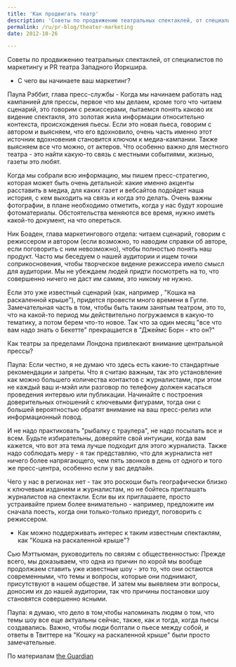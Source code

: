 ```yaml
---
title: 'Как продвигать театр'
description: 'Советы по продвижению театральных спектаклей, от специалистов по маркетингу и PR театра Западного Йоркшира. - С чего вы начинаете ваш маркетинг?'
permalink: /ru/pr-blog/theater-marketing
date: 2012-10-26

---
```


Советы по продвижению театральных  спектаклей, от специалистов по маркетингу и PR театра Западного Йоркшира.

 - С чего вы начинаете ваш маркетинг?

Паула Рэббит, глава пресс-службы - Когда мы начинаем работать над кампанией для прессы, первое что мы делаем, кроме того что читаем сценарий, это говорим с режиссерами, пытаемся понять каково их видение спектакля, это золотая жила информации относительно контекста, происхождения пьесы. Если это новая пьеса, говорим с автором и выясняем, что его вдохновило, очень часть именно этот источник вдохновения становится ключом к медиа-кампании. Также выясняем все что можно, от актеров. Что особенно важно для местного театра - это найти какую-то связь с местными событиями, жизнью, газеты это любят.

Когда мы собрали всю информацию, мы пишем пресс-стратегию, которая может быть очень детальной: какие именно акценты расставить в медиа, для каких газет и вебсайтов подойдет наша история, с кем выходить на связь и когда это делать. Очень важны фотографии, в плане необходимо отметить, когда у нас будут хорошие фотоматериалы. Обстоятельства меняются все время, нужно иметь какой-то документ, на что опереться.

Ник Боаден, глава маркетингового отдела: читаем сценарий, говорим с режиссером и автором (если возможно, то наводим справки об авторе, если поговорить с ним невозможно), чтобы полностью понять наш продукт. Часто мы беседуем о нашей аудитории и ищем точки соприкосновения, чтобы творческое видение режиссера имело смысл для аудитории. Мы не убеждаем людей придти посмотреть на то, что совершенно ничего не даст им самим, это никому не нужно.

Если это уже известный сценарий (как, например , "Кошка на раскаленной крыше"), придется провести много времени в Гугле. Замечательная часть в том, чтобы быть таким занятым театром, это то, что на какой-то период мы действительно погружаемся в какую-то тематику, а потом берем что-то новое. Так что за один месяц "все что вам надо знать о Бекетте" прекращается в "Джеймс Борн - кто он?"

Как театры за пределами Лондона привлекают внимание центральной прессы?

Паула: Если честно, я не думаю что здесь есть какие-то стандартные рекомендации и запреты. Что я считаю важным, так это установление как можно большего количества контактов с журналистами, при этом не каждый ваш и-мэйл или разговор по телефону должен касаться проведения интервью или публикации. Начинайте с построения доверительных отношений с ключевыми фигурами, тогда они с большей вероятностью обратят внимание на ваш пресс-релиз или информационный повод.

И не надо практиковать "рыбалку с траулера", не надо посылать все и всем. Будьте избирательны, доверяйте свой интуиции, когда вам кажется, что вот эта тема лучше подходит для этого журналиста. Также надо соблюдать меру - я так представляю, что для журналиста нет ничего более напрягающего, чем пять звонков в день от одного и того же пресс-центра, особенно если у вас дедлайн.

Чего  у нас в регионах нет - так это роскоши быть географически близко к ключевым изданиям и журналистам, но не бойтесь приглашать журналистов на спектакли. Если вы их приглашаете, просто устраивайте прием более внимательно - например, предложите им сначала поесть, когда они только-только приедут, поговорить с режиссером.

 - Как можно поддерживать интерес к таким известным спектаклям, как "Кошка на  раскаленной крыше"?

Сью Мэттьюман, руководитель по связям с общественностью: Прежде всего, мы доказываем, что одна из причин по корой мы вообще продолжаем ставить уже известные шоу - это то, что они остаются современными, что темы и вопросы, которые они поднимают, присутствуют в нашем обществе. И затем мы выявляем эти вопросы, доносим их до нашей аудитории, так что причины постановки шоу становятся совершенно ясными.

Паула: я думаю, что дело в том,чтобы напоминать людям о том, что темы шоу все еще актуальны сейчас, также, как и тогда, когда пьесы создавались. Важно, чтобы люди болтали о пьесе между собой, и ответы в Твиттере на "Кошку на раскаленной крыше" были просто замечательные.

По материалам <a href="http://www.guardian.co.uk/culture-professionals-network/culture-professionals-blog/2012/oct/30/theatre-marketing-tips-west-yorkshire-playhouse">the Guardian</a>

